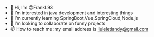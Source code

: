 - 👋 Hi, I’m @FrankL93
- 👀 I’m interested in java development and interesting things
- 🌱 I’m currently learning SpringBoot,Vue,SpringCloud,Node.js
- 💞️ I’m looking to collaborate on funny projects
- 📫 How to reach me :my email address is liuleletiandy@gmail.com

<!---
FrankL93/FrankL93 is a ✨ special ✨ repository because its `README.md` (this file) appears on your GitHub profile.
You can click the Preview link to take a look at your changes.
--->
